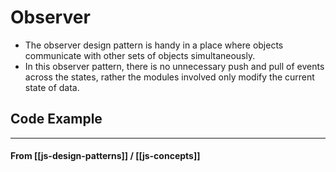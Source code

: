# Observer

- The observer design pattern is handy in a place where objects communicate with other sets of objects simultaneously.
- In this observer pattern, there is no unnecessary push and pull of events across the states, rather the modules involved only modify the current state of data.

## Code Example

---

#### **From** [[js-design-patterns]] / [[js-concepts]]
